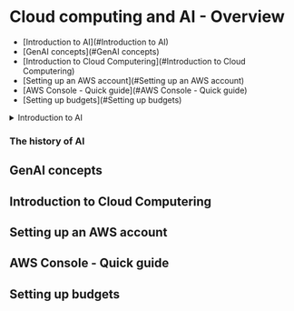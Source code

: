 # Cloud computing and AI - Overview
- [Introduction to AI](#Introduction to AI)
- [GenAI concepts](#GenAI concepts)
- [Introduction to Cloud Computering](#Introduction to Cloud Computering)
- [Setting up an AWS account](#Setting up an AWS account)
- [AWS Console - Quick guide](#AWS Console - Quick guide)
- [Setting up budgets](#Setting up budgets)

<details>

<summary> Introduction to AI </summary>



You can add text within a collapsed section. 

You can add an image or a code block, too.

```
   ## Introduction to AI
```
</details>

### The history of AI



## GenAI concepts

## Introduction to Cloud Computering

## Setting up an AWS account

## AWS Console - Quick guide

## Setting up budgets
